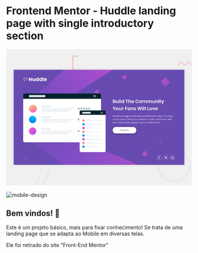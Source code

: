 # Frontend Mentor - Huddle landing page with single introductory section

![Design preview for the Huddle landing page with single introductory section](./design/desktop-preview.jpg)

![mobile-design](https://user-images.githubusercontent.com/69826121/167440447-a84088d5-8a77-405d-ab7a-09d32173f1d6.jpg)

## Bem vindos! 👋

Este é um projeto básico, mais para fixar conhecimento! Se trata de uma landing page que se adapta ao Mobile em diversas telas.

Ele foi retirado do site "Front-End Mentor"
